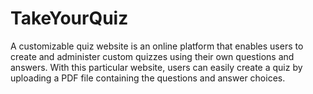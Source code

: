 # TakeYourQuiz
A customizable quiz website is an online platform that enables users to create and administer custom quizzes using their own questions and answers. With this particular website, users can easily create a quiz by uploading a PDF file containing the questions and answer choices.

